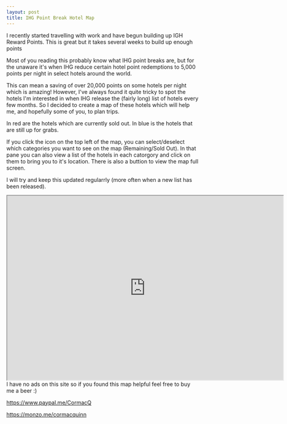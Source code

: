 ```yaml
---
layout: post
title: IHG Point Break Hotel Map
---
```


I recently started travelling with work and have begun building up IGH Reward Points. This is great but it takes several weeks to build up enough points 

Most of you reading this probably know what IHG point breaks are, but for the unaware it's when IHG reduce certain hotel point redemptions to 5,000 points per night in select hotels around the world.

This can mean a saving of over 20,000 points on some hotels per night which is amazing! However, I've always found it quite tricky to spot the hotels I'm interested in when IHG release the (fairly long) list of hotels every few months. So I decided to create a map of these hotels which will help me, and hopefully some of you, to plan trips.

In red are the hotels which are currently sold out.
In blue is the hotels that are still up for grabs.

If you click the icon on the top left of the map, you can select/deselect which categories you want to see on the map (Remaining/Sold Out). In that pane you can also view a list of the hotels in each catorgory and click on them to bring you to it's location. There is also a buttion to view the map full screen.

I will try and keep this updated regularrly (more often when a new list has been released).

<iframe src="https://www.google.com/maps/d/embed?mid=1peKGEbnhcfhgjVR8DvVVC60z-74" width="720" height="480"></iframe>



<br/>
I have no ads on this site so if you found this map helpful feel free to buy me a beer :)

https://www.paypal.me/CormacQ

https://monzo.me/cormacquinn